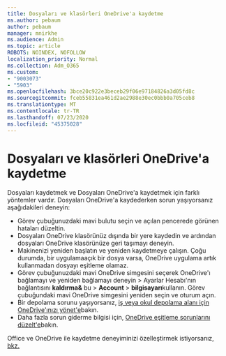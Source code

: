 ```yaml
---
title: Dosyaları ve klasörleri OneDrive'a kaydetme
ms.author: pebaum
author: pebaum
manager: mnirkhe
ms.audience: Admin
ms.topic: article
ROBOTS: NOINDEX, NOFOLLOW
localization_priority: Normal
ms.collection: Adm_O365
ms.custom:
- "9003073"
- "5903"
ms.openlocfilehash: 3bce20c922e3beceb29f06e97184826a3d05fd8c
ms.sourcegitcommit: fceb55831ea461d2ae2988e30ec0bbb0a705ceb8
ms.translationtype: MT
ms.contentlocale: tr-TR
ms.lasthandoff: 07/23/2020
ms.locfileid: "45375028"
---
```

# <a name="saving-files-and-folders-to-onedrive"></a>Dosyaları ve klasörleri OneDrive'a kaydetme

Dosyaları kaydetmek ve Dosyaları OneDrive'a kaydetmek için farklı yöntemler vardır. Dosyaları OneDrive'a kaydederken sorun yaşıyorsanız aşağıdakileri deneyin:

- Görev çubuğunuzdaki mavi bulutu seçin ve açılan pencerede görünen hataları düzeltin.
- Dosyaları OneDrive klasörünüz dışında bir yere kaydedin ve ardından dosyaları OneDrive klasörünüze geri taşımayı deneyin.
- Makinenizi yeniden başlatın ve yeniden kaydetmeye çalışın. Çoğu durumda, bir uygulamaaçık bir dosya varsa, OneDrive uygulama artık kullanmadan dosyayı eşitleme olamaz.    
- Görev çubuğunuzdaki mavi OneDrive simgesini seçerek OneDrive'ı bağlamayı ve yeniden bağlamayı deneyin > Ayarlar Hesabı'nın bağlantısını **kaldırma&** bu  >  **Account**  >  **bilgisayarı**kullanın. Görev çubuğundaki mavi OneDrive simgesini yeniden seçin ve oturum açın.
- Bir depolama sorunu yaşıyorsanız, [iş veya okul depolama alanı için OneDrive'ınızı yönet'e](https://support.microsoft.com/office/manage-your-onedrive-for-work-or-school-storage-31519161-059c-4764-b6f8-f5cd29f7fe68)bakın.
- Daha fazla sorun giderme bilgisi için, [OneDrive eşitleme sorunlarını düzelt'e](https://docs.microsoft.com/alchemyinsights/fix-onedrive-sync-issues)bakın.  

Office ve OneDrive ile kaydetme deneyiminizi özelleştirmek istiyorsanız, [bkz.](https://support.microsoft.com/office/customize-the-save-experience-in-office-786200a7-f5f2-4d26-a3ae-b78c60dd5d3b)
